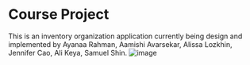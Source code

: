 # Course Project

This is an inventory organization application currently being design and implemented by Ayanaa Rahman, Aamishi Avarsekar, Alissa Lozkhin, Jennifer Cao, Ali Keya, Samuel Shin. 
![image](https://user-images.githubusercontent.com/76668055/140856553-779c3c45-31f9-47ce-acd1-5a59859b6b9b.png)
